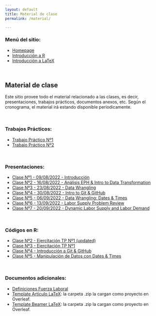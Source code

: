 ```yaml
---
layout: default
title: Material de clase
permalink: /material/

---
```

### Menú del sitio: 
- [Homepage](./index.md)
- [Introducción a R](./intro-r.md)
- [Introducción a LaTeX](./intro-latex.md)

&nbsp; 


## Material de clase

Este sitio provee todo el material relacionado a las clases, es decir, presentaciones, trabajos prácticos, documentos anexos, etc. Según el cronograma, el material irá estando disponible periodicamente.

&nbsp; 


### Trabajos Prácticos:
- [Trabajo Práctico Nº1](docs/material/TP_1.pdf)
- [Trabajo Práctico Nº2](docs/material/TP_2.pdf)

&nbsp;


### Presentaciones:
- [Clase Nº1 - 09/08/2022 - Introducción](docs/material/presentacion_clase_1.pdf)
- [Clase Nº2 - 16/08/2022 - Análisis EPH & Intro to Data Transformation](docs/material/presentacion_clase_2.pdf)
- [Clase Nº3 - 23/08/2022 - Data Wrangling](docs/material/presentacion_clase_3.pdf)
- [Clase Nº4 - 30/08/2022 - Intro to Git & GitHub](docs/material/presentacion_clase_4.pdf)
- [Clase Nº5 - 06/09/2022 - Data Wrangling: Dates & Times](docs/material/presentacion_clase_5.pdf)
- [Clase Nº6 - 13/09/2022 - Labor Supply Problem Review](docs/material/presentacion_clase_6.pdf)
- [Clase Nº7 - 20/09/2022 - Dynamic Labor Supply and Labor Demand](docs/material/presentacion_clase_7.pdf)

&nbsp;

### Códigos en R:
- [Clase Nº2 - Ejercitación TP Nº1 (updated)](docs/material/clase_2_ejercitacion_TP1.R)
- [Clase Nº3 - Ejercitación TP Nº1](docs/material/clase_3_ejercitacion_TP1.R)
- [Clase Nº4 - Introducción a Git & GitHub](docs/material/Notas_codigo_clase_4.docx)
- [Clase Nº5 - Manipulación de Datos con Dates & Times](docs/material/clase_5_ejercitacion.R)

&nbsp;

### Documentos adicionales:
- [Definiciones Fuerza Laboral](docs/material/definiciones_fuerza_laboral.pdf)
- [Template Artículo LaTeX](docs/material/Template_Article_Econ_Laboral.zip): la carpeta .zip la cargan como proyecto en Overleaf.
- [Template Beamer LaTeX](docs/material/Template_Beamer.zip): la carpeta .zip la cargan como proyecto en Overleaf.


&nbsp;
